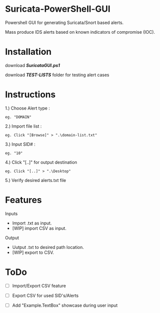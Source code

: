 # Suricata-PowerShell-GUI
Powershell GUI for generating Suricata/Snort based alerts.

Mass produce IDS alerts based on known indicators of compromise (IOC).

# Installation

download _**SuricataGUI.ps1**_

download _**TEST-LISTS**_ folder for testing alert cases 





# Instructions

1.) Choose Alert type :

    eg. "DOMAIN"
    
2.) Import file list : 

    eg. Click "[Browse]" > ".\domain-list.txt"
    
3.) Input SID# :

    eg. "10"
    
4.) Click "[..]" for output destination

    eg. Click "[..]" > ".\Desktop"
    
5.) Verify desired alerts.txt file


# Features
  Inputs
  - Import .txt as input.
  - [WIP] import CSV as input.

  Output
  - Uutput .txt to desired path location.
  - [WIP] export to CSV.

# ToDo

  - [ ] Import/Export CSV feature
  
  - [ ] Export CSV for used SID's/Alerts
  
  - [ ] Add "Example.TextBox" showcase during user input



